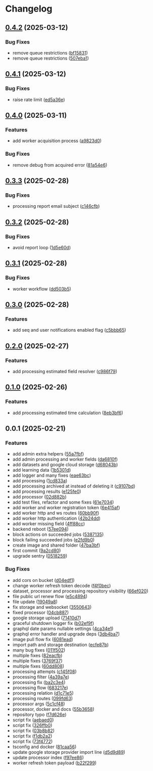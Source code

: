 # Changelog

## [0.4.2](https://github.com/MalwareDataLab/autodroid-api/compare/v0.4.1...v0.4.2) (2025-03-12)


### Bug Fixes

* remove queue restrictions ([bf15831](https://github.com/MalwareDataLab/autodroid-api/commit/bf15831d397255d33be843d3f16c7f1d4a5249dd))
* remove queue restrictions ([507eba1](https://github.com/MalwareDataLab/autodroid-api/commit/507eba1eb8d899950d77be7a442fb11b17616e03))

## [0.4.1](https://github.com/MalwareDataLab/autodroid-api/compare/v0.4.0...v0.4.1) (2025-03-12)


### Bug Fixes

* raise rate limit ([ed5a36e](https://github.com/MalwareDataLab/autodroid-api/commit/ed5a36ef007e04a2b71bb1a13e1006a20f4e4c2a))

## [0.4.0](https://github.com/MalwareDataLab/autodroid-api/compare/v0.3.3...v0.4.0) (2025-03-11)


### Features

* add worker acquisition process ([a9823d0](https://github.com/MalwareDataLab/autodroid-api/commit/a9823d04996040e9c95bb1140f25c383dd1492ef))


### Bug Fixes

* remove debug from acquired error ([81a54e6](https://github.com/MalwareDataLab/autodroid-api/commit/81a54e638545256f84fbdb97ebb05b832e1e58db))

## [0.3.3](https://github.com/MalwareDataLab/autodroid-api/compare/v0.3.2...v0.3.3) (2025-02-28)


### Bug Fixes

* processing report email subject ([c146cfb](https://github.com/MalwareDataLab/autodroid-api/commit/c146cfbf4306037ee7dceaf043a88297b1527ef7))

## [0.3.2](https://github.com/MalwareDataLab/autodroid-api/compare/v0.3.1...v0.3.2) (2025-02-28)


### Bug Fixes

* avoid report loop ([1d5e60d](https://github.com/MalwareDataLab/autodroid-api/commit/1d5e60d4d433064224027b64aad2bcb42943f958))

## [0.3.1](https://github.com/MalwareDataLab/autodroid-api/compare/v0.3.0...v0.3.1) (2025-02-28)


### Bug Fixes

* worker workflow ([dd503b5](https://github.com/MalwareDataLab/autodroid-api/commit/dd503b565ea9abc9bdf52c13d7d1b741c8c55d91))

## [0.3.0](https://github.com/MalwareDataLab/autodroid-api/compare/v0.2.0...v0.3.0) (2025-02-28)


### Features

* add seq and user notifications enabled flag ([c5bbb65](https://github.com/MalwareDataLab/autodroid-api/commit/c5bbb654d3df2026b595b7f83f7277f3cad3e1b8))

## [0.2.0](https://github.com/MalwareDataLab/autodroid-api/compare/v0.1.0...v0.2.0) (2025-02-27)


### Features

* add processing estimated field resolver ([c986f79](https://github.com/MalwareDataLab/autodroid-api/commit/c986f79bda7d480c9f9e01a2bc9de58481ef6805))

## [0.1.0](https://github.com/MalwareDataLab/autodroid-api/compare/v0.0.1...v0.1.0) (2025-02-26)


### Features

* add processing estimated time calculation ([8eb3bf6](https://github.com/MalwareDataLab/autodroid-api/commit/8eb3bf6a1e2740360a04c53354e6acba1c3cda95))

## 0.0.1 (2025-02-21)


### Features

* add admin extra helpers ([55a7fbf](https://github.com/MalwareDataLab/autodroid-api/commit/55a7fbf3b6ac07f69f056f752dafcc5db878ce99))
* add admin processing and worker fields ([da6810f](https://github.com/MalwareDataLab/autodroid-api/commit/da6810f56919d82448934db8abc8e3419f5ce434))
* add datasets and google cloud storage ([d68043b](https://github.com/MalwareDataLab/autodroid-api/commit/d68043bffd4255b6512b6344246e222f6849be2f))
* add learning data ([1b5301d](https://github.com/MalwareDataLab/autodroid-api/commit/1b5301d4df8a6e3f9b00f4ffe0af8d154837048b))
* add logger and many fixes ([eae63bc](https://github.com/MalwareDataLab/autodroid-api/commit/eae63bc99a644dd1435fea4701ef7a0ddbb0cb99))
* add processing ([1cd833a](https://github.com/MalwareDataLab/autodroid-api/commit/1cd833a3b168c9e2d885b7da17c08858d49aa402))
* add processing archived at instead of deleting it ([c9107bd](https://github.com/MalwareDataLab/autodroid-api/commit/c9107bdd32297e0bce4e352458cd26940c9076ff))
* add processing results ([e125fe0](https://github.com/MalwareDataLab/autodroid-api/commit/e125fe0ac0cd909f096c5db3f3bba31bca9fc351))
* add processor ([02d882b](https://github.com/MalwareDataLab/autodroid-api/commit/02d882b7da4f29f5f73d00e8dd22d1359e4c406a))
* add test files, refactor and some fixes ([61e7034](https://github.com/MalwareDataLab/autodroid-api/commit/61e70347d2929d1b483b6252935379f6741cfdbf))
* add worker and worker registration token ([6e415af](https://github.com/MalwareDataLab/autodroid-api/commit/6e415afb97631a113c5c5c475a31f94c4ff95aaf))
* add worker http and ws routes ([60bb90f](https://github.com/MalwareDataLab/autodroid-api/commit/60bb90fdadc138ff723cd4c313fd791959d387d8))
* add worker http authentication ([42b24dd](https://github.com/MalwareDataLab/autodroid-api/commit/42b24ddd14569e0b29cc739c62ebee0dd23fc1bb))
* add worker missing field ([4ff88cc](https://github.com/MalwareDataLab/autodroid-api/commit/4ff88cc21cc0034a55ca8a774c0b72b5247bce9f))
* backend reboot ([57ee094](https://github.com/MalwareDataLab/autodroid-api/commit/57ee094c13bf4765c05e1b8fa3f23f5f3fbdde52))
* block actions on succeeded jobs ([5387135](https://github.com/MalwareDataLab/autodroid-api/commit/538713570bd2f29bea9b274cad9d150b400cdeb3))
* block failing succeeded jobs ([e2fd9b0](https://github.com/MalwareDataLab/autodroid-api/commit/e2fd9b0b524cc2136a273399c10cc8c48413b051))
* create image and shared folder ([47ba3bf](https://github.com/MalwareDataLab/autodroid-api/commit/47ba3bf78bcafa45856db522e4d7925dc8ff64c5))
* first commit ([9a2cd80](https://github.com/MalwareDataLab/autodroid-api/commit/9a2cd80f81943a85807d0c9fb57aea94110406d0))
* upgrade sentry ([0518259](https://github.com/MalwareDataLab/autodroid-api/commit/0518259e4c39961ec3053cdc8d2592b40cfeea91))


### Bug Fixes

* add cors on bucket ([d04edf1](https://github.com/MalwareDataLab/autodroid-api/commit/d04edf1442a64702cfecaddaaa8ed04c8ee5a8df))
* change worker refresh token decode ([f4f0bec](https://github.com/MalwareDataLab/autodroid-api/commit/f4f0bec3a1cab9efd02c958c1b37f0b2e1e9473d))
* dataset, processor and processing repository visibility ([66ef020](https://github.com/MalwareDataLab/autodroid-api/commit/66ef0200bc60caf13061a93a03512e1da02a2340))
* file public url renew flow ([e5c4894](https://github.com/MalwareDataLab/autodroid-api/commit/e5c4894fb92e168c896fd315868ec0071515ca43))
* file update ([19049a8](https://github.com/MalwareDataLab/autodroid-api/commit/19049a8ecb85e65467a7851623daca7acd9c8249))
* fix storage and websocket ([3550643](https://github.com/MalwareDataLab/autodroid-api/commit/3550643ebf8bd82cd797a5d04e0ff343c6b1c0f2))
* fixed processor ([04cb887](https://github.com/MalwareDataLab/autodroid-api/commit/04cb8876b28afe5ad2d3c6e90a564e906db99b30))
* google storage upload ([71410d7](https://github.com/MalwareDataLab/autodroid-api/commit/71410d703a966d9e86a5c12c3f8d681cbfdd3dc0))
* graceful shutdown logger fix ([b02ef9f](https://github.com/MalwareDataLab/autodroid-api/commit/b02ef9f8faa70246a54c05af8ebaa91f160447b2))
* graphql date params nullable settings ([4ca34e1](https://github.com/MalwareDataLab/autodroid-api/commit/4ca34e1d7b5d161b85d1bac321340b7a5ffcad10))
* graphql error handler and upgrade deps ([3db4ba7](https://github.com/MalwareDataLab/autodroid-api/commit/3db4ba7263320cd8978f74992be306d8b79206a2))
* image pull flow fix ([6081ead](https://github.com/MalwareDataLab/autodroid-api/commit/6081ead4309fdd8c9f12bdf0750af578c6dffbc0))
* import path and storage destination ([ecfe87b](https://github.com/MalwareDataLab/autodroid-api/commit/ecfe87bd626b4432b23ea95fe911eb1cc8bde109))
* many bug fixes ([011f502](https://github.com/MalwareDataLab/autodroid-api/commit/011f50277d87f70ae57bc13a68f2b34eb9114d30))
* multiple fixes ([82eacfb](https://github.com/MalwareDataLab/autodroid-api/commit/82eacfb7061153921234f84578db0d07432afe8f))
* multiple fixes ([3769f37](https://github.com/MalwareDataLab/autodroid-api/commit/3769f3744f1dae25ef940f065cf1db294c41917f))
* multiple fixes ([60dd808](https://github.com/MalwareDataLab/autodroid-api/commit/60dd8087487b9bc9acafaa82ad905f2dedda1e5f))
* processing attempts ([c145f08](https://github.com/MalwareDataLab/autodroid-api/commit/c145f0865549608d94a1c22f73ab318da244e063))
* processing filter ([4a39a7e](https://github.com/MalwareDataLab/autodroid-api/commit/4a39a7ebfde2ac50a89817c24103eae6d0dd45f6))
* processing fix ([ba2c3e4](https://github.com/MalwareDataLab/autodroid-api/commit/ba2c3e4a07a2c9e8956635edfb67a0fb5c7825f4))
* processing flow ([683217e](https://github.com/MalwareDataLab/autodroid-api/commit/683217ea1366a73f2de971960ca9e2bc8f13aa25))
* processing relation ([d1c71e5](https://github.com/MalwareDataLab/autodroid-api/commit/d1c71e540391eec3c6ede349944a36fe8d1ac014))
* processing routes ([099fd63](https://github.com/MalwareDataLab/autodroid-api/commit/099fd630c763922e90731194916cb5d1b1330069))
* processor args ([5c1cf48](https://github.com/MalwareDataLab/autodroid-api/commit/5c1cf4802c97896ecc614bacc6b71fe4fd633d23))
* processor, docker and docs ([55b3658](https://github.com/MalwareDataLab/autodroid-api/commit/55b3658922ee1adf41e027bca8708993b7969925))
* repository typo ([f7d626e](https://github.com/MalwareDataLab/autodroid-api/commit/f7d626e8ac86dfff896c8ff817955cfe8c8bd96f))
* script fix ([aebaed0](https://github.com/MalwareDataLab/autodroid-api/commit/aebaed018755a0f644bb12f20a641670aa2f8c68))
* script fix ([326ffb0](https://github.com/MalwareDataLab/autodroid-api/commit/326ffb0abece9fe7b195341dc8143b7557f0e649))
* script fix ([03b8b82](https://github.com/MalwareDataLab/autodroid-api/commit/03b8b82b379932af78e3b7ae790c71d023992d6f))
* script fix ([f1db2a2](https://github.com/MalwareDataLab/autodroid-api/commit/f1db2a2c2d1a6b4264b1e4ff0d09107bc85ba990))
* script fix ([73f4772](https://github.com/MalwareDataLab/autodroid-api/commit/73f47721b31d59d31f4a781509bc54547a5db272))
* tsconfig and docker ([81caa56](https://github.com/MalwareDataLab/autodroid-api/commit/81caa56eed9a9d3c9582750b3cfd8dd641510005))
* update google storage provider import line ([d5d9d89](https://github.com/MalwareDataLab/autodroid-api/commit/d5d9d894fa94b9739a40668e7ef627995a70ffe9))
* update processor index ([f97ee86](https://github.com/MalwareDataLab/autodroid-api/commit/f97ee86ef2386a9af82cef7354ababad9d43dffa))
* worker refresh token payload ([b22f299](https://github.com/MalwareDataLab/autodroid-api/commit/b22f2993303387f92f6efc88b391b0b8b0ab38a5))
